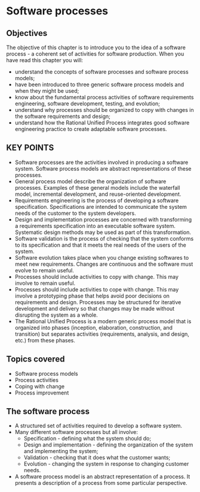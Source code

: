 # Software processes

## Objectives

The objective of this chapter is to introduce you to the idea of a software process - a coherent set of activities for software production. When you have read this chapter you will:

- understand the concepts of software processes and software process models;
- have been introduced to three generic software process models and when they might be used;
- know about the fundamental process activities of software requirements engineering, software development, testing, and evolution;
- understand why processes should be organized to copy with changes in the software requirements and design;
- understand how the Rational Unified Process integrates good software engineering practice to create adaptable software processes.

## KEY POINTS

- Software processes are the activities involved in producing a software system. Software process models are abstract representations of these processes.
- General process model describe the organization of software processes. Examples of these general models include the waterfall model, incremental development, and reuse-oriented development.
- Requirements engineering is the process of developing a software specification. Specifications are intended to communicate the system needs of the customer to the system developers.
- Design and implementation processes are concerned with transforming a requirements specification into an executable software system. Systematic design methods may be used as part of this transformation.
- Software validation is the process of checking that the system conforms to its specification and that it meets the real needs of the users of the system.
- Software evolution takes place when you change existing softwares to meet new requirements. Changes are continuous and the software must evolve to remain useful.
- Processes should include activities to copy with change. This may involve to remain useful.
- Processes should include activities to cope with change. This may involve a prototyping phase that helps avoid poor decisions on requirements and design. Processes may be structured for iterative development and delivery so that changes may be made without disrupting the system as a whole.
- The Rational Unified Process is a modern generic process model that is organized into phases (inception, elaboration, construction, and transition) but separates activities (requirements, analysis, and design, etc.) from these phases.

## Topics covered

- Software process models
- Process activities
- Coping with change
- Process improvement

## The software process

- A structured set of activities required to develop a software system.
- Many different software processes but all involve:
    - Specification - defining what the system should do;
    - Design and implementation - defining the organization of the system and implementing the system;
    - Validation - checking that it does what the customer wants;
    - Evolution - changing the system in response to changing customer needs.
- A software process model is an abstract representation of a process. It presents a description of a process from some particular perspective.